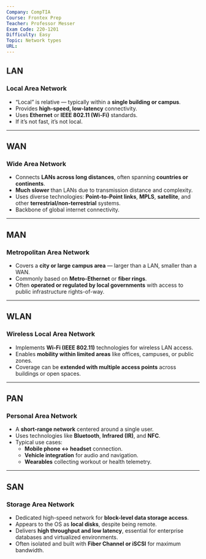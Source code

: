 ```yaml
---
Company: CompTIA
Course: Frontex Prep
Teacher: Professor Messer
Exam Code: 220-1201
Difficulty: Easy
Topic: Network types
URL:
---
```

## LAN

### Local Area Network

- “Local” is relative — typically within a **single building or campus**.
- Provides **high-speed, low-latency** connectivity.
- Uses **Ethernet** or **IEEE 802.11 (Wi-Fi)** standards.
- If it’s not fast, it’s not local.

---
## WAN

### Wide Area Network

- Connects **LANs across long distances**, often spanning **countries or continents**.
- **Much slower** than LANs due to transmission distance and complexity.
- Uses diverse technologies: **Point-to-Point links**, **MPLS**, **satellite**, and other **terrestrial/non-terrestrial** systems.
- Backbone of global internet connectivity.
    
---
## MAN

### Metropolitan Area Network

- Covers a **city or large campus area** — larger than a LAN, smaller than a WAN.
- Commonly based on **Metro-Ethernet** or **fiber rings**.
- Often **operated or regulated by local governments** with access to public infrastructure rights-of-way.

---
## WLAN

### Wireless Local Area Network

- Implements **Wi-Fi (IEEE 802.11)** technologies for wireless LAN access.
- Enables **mobility within limited areas** like offices, campuses, or public zones.
- Coverage can be **extended with multiple access points** across buildings or open spaces.
    
---
## PAN

### Personal Area Network

- A **short-range network** centered around a single user.
- Uses technologies like **Bluetooth**, **Infrared (IR)**, and **NFC**.
- Typical use cases:
    - **Mobile phone ↔ headset** connection.
    - **Vehicle integration** for audio and navigation.
    - **Wearables** collecting workout or health telemetry.

---
## SAN

### Storage Area Network

- Dedicated high-speed network for **block-level data storage access**.
- Appears to the OS as **local disks**, despite being remote.
- Delivers **high throughput and low latency**, essential for enterprise databases and virtualized environments.
- Often isolated and built with **Fiber Channel or iSCSI** for maximum bandwidth.